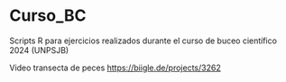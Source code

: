 # Curso_BC
Scripts R para ejercicios realizados durante el curso de buceo científico 2024 (UNPSJB)

Video transecta de peces https://biigle.de/projects/3262 
